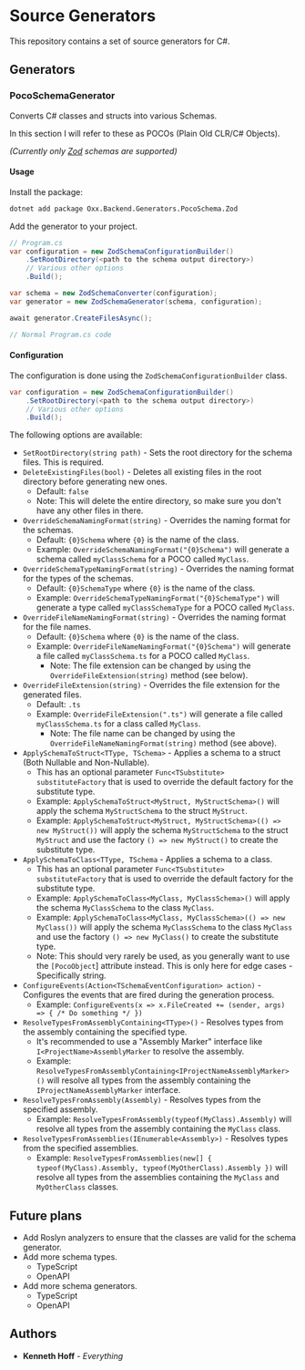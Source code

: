 # Source Generators

This repository contains a set of source generators for C#.

## Generators

### PocoSchemaGenerator

Converts C# classes and structs into various Schemas. 

In this section I will refer to these as POCOs (Plain Old CLR/C# Objects).

_(Currently only [Zod](https://zod.dev/) schemas are supported)_

#### Usage

Install the package:
```bash
dotnet add package Oxx.Backend.Generators.PocoSchema.Zod
```
Add the generator to your project.
```csharp
// Program.cs
var configuration = new ZodSchemaConfigurationBuilder()
	.SetRootDirectory(<path to the schema output directory>)
	// Various other options
	.Build();

var schema = new ZodSchemaConverter(configuration);
var generator = new ZodSchemaGenerator(schema, configuration);

await generator.CreateFilesAsync();

// Normal Program.cs code
```

#### Configuration

The configuration is done using the `ZodSchemaConfigurationBuilder` class.

```csharp
var configuration = new ZodSchemaConfigurationBuilder()
    .SetRootDirectory(<path to the schema output directory>)
    // Various other options
    .Build();
```

The following options are available:
* `SetRootDirectory(string path)` - Sets the root directory for the schema files. This is required.
* `DeleteExistingFiles(bool)` - Deletes all existing files in the root directory before generating new ones.
  * Default: `false` 
  * Note: This will delete the entire directory, so make sure you don't have any other files in there.
* `OverrideSchemaNamingFormat(string)` - Overrides the naming format for the schemas.
  * Default: `{0}Schema` where `{0}` is the name of the class.
  * Example: `OverrideSchemaNamingFormat("{0}Schema")` will generate a schema called `myClassSchema` for a POCO called `MyClass`.
* `OverrideSchemaTypeNamingFormat(string)` - Overrides the naming format for the types of the schemas.
  * Default: `{0}SchemaType` where `{0}` is the name of the class.
  * Example: `OverrideSchemaTypeNamingFormat("{0}SchemaType")` will generate a type called `myClassSchemaType` for a POCO called `MyClass`.
* `OverrideFileNameNamingFormat(string)` - Overrides the naming format for the file names.
  * Default: `{0}Schema` where `{0}` is the name of the class.
  * Example: `OverrideFileNameNamingFormat("{0}Schema")` will generate a file called `myClassSchema.ts` for a POCO called `MyClass`.
    * Note: The file extension can be changed by using the `OverrideFileExtension(string)` method (see below).
* `OverrideFileExtension(string)` - Overrides the file extension for the generated files.
  * Default: `.ts`
  * Example: `OverrideFileExtension(".ts")` will generate a file called `myClassSchema.ts` for a class called `MyClass`.
    * Note: The file name can be changed by using the `OverrideFileNameNamingFormat(string)` method (see above).
* `ApplySchemaToStruct<TType, TSchema>` - Applies a schema to a struct (Both Nullable and Non-Nullable).
  * This has an optional parameter `Func<TSubstitute> substituteFactory` that is used to override the default factory for the substitute type.
  * Example: `ApplySchemaToStruct<MyStruct, MyStructSchema>()` will apply the schema `MyStructSchema` to the struct `MyStruct`.
  * Example: `ApplySchemaToStruct<MyStruct, MyStructSchema>(() => new MyStruct())` will apply the schema `MyStructSchema` to the struct `MyStruct` and use the factory `() => new MyStruct()` to create the substitute type.
* `ApplySchemaToClass<TType, TSchema` - Applies a schema to a class.
  * This has an optional parameter `Func<TSubstitute> substituteFactory` that is used to override the default factory for the substitute type.
  * Example: `ApplySchemaToClass<MyClass, MyClassSchema>()` will apply the schema `MyClassSchema` to the class `MyClass`.
  * Example: `ApplySchemaToClass<MyClass, MyClassSchema>(() => new MyClass())` will apply the schema `MyClassSchema` to the class `MyClass` and use the factory `() => new MyClass()` to create the substitute type.
  * Note: This should very rarely be used, as you generally want to use the `[PocoObject`] attribute instead. This is only here for edge cases - Specifically string.
* `ConfigureEvents(Action<TSchemaEventConfiguration> action)` - Configures the events that are fired during the generation process.
    * Example: `ConfigureEvents(x => x.FileCreated += (sender, args) => { /* Do something */ })`
* `ResolveTypesFromAssemblyContaining<TType>()` - Resolves types from the assembly containing the specified type.
    * It's recommended to use a "Assembly Marker" interface like `I<ProjectName>AssemblyMarker` to resolve the assembly.
    * Example: `ResolveTypesFromAssemblyContaining<IProjectNameAssemblyMarker>()` will resolve all types from the assembly containing the `IProjectNameAssemblyMarker` interface.
* `ResolveTypesFromAssembly(Assembly)` - Resolves types from the specified assembly.
    * Example: `ResolveTypesFromAssembly(typeof(MyClass).Assembly)` will resolve all types from the assembly containing the `MyClass` class.
* `ResolveTypesFromAssemblies(IEnumerable<Assembly>)` - Resolves types from the specified assemblies.
    * Example: `ResolveTypesFromAssemblies(new[] { typeof(MyClass).Assembly, typeof(MyOtherClass).Assembly })` will resolve all types from the assemblies containing the `MyClass` and `MyOtherClass` classes.

## Future plans

* Add Roslyn analyzers to ensure that the classes are valid for the schema generator.
* Add more schema types.
  * TypeScript
  * OpenAPI
* Add more schema generators.
  * TypeScript
  * OpenAPI
## Authors

* **Kenneth Hoff** - *Everything*
